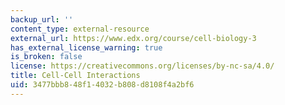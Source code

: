 ```yaml
---
backup_url: ''
content_type: external-resource
external_url: https://www.edx.org/course/cell-biology-3
has_external_license_warning: true
is_broken: false
license: https://creativecommons.org/licenses/by-nc-sa/4.0/
title: Cell-Cell Interactions
uid: 3477bbb8-48f1-4032-b808-d8108f4a2bf6
---
```

